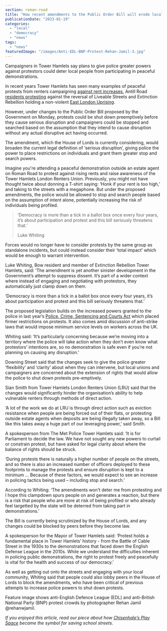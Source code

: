 ```yaml
---
section: roman-road
title: "How recent amendments to the Public Order Bill will erode local democracy"
publicationDate: "2023-01-19"
categories: 
  - "local"
  - "democracy"
  - "news"
tags: 
  - "news"
featuredImage: "/images/Anti-EDL-BNP-Protest-Rehan-Jamil-3.jpg"
---
```


Campaigners in Tower Hamlets say plans to give police greater powers against protestors could deter local people from participating in peaceful demonstrations.

In recent years Tower Hamlets has seen many examples of peaceful protests from renters campaigning [against rent increases](https://romanroadlondon.com/tower-hamlets-london-renters-union-protest-rent-increases-bow-december-2022/), Antill Road [residents protesting](https://romanroadlondon.com/antill-road-bow-liveable-streets-protest/) against the reversal of Liveable Streets and Extinction Rebellion holding a non-violent [East London Uprising](https://romanroadlondon.com/extinction-rebellion-stages-east-london-uprising/).  

However, under changes to the Public Order Bill proposed by the Government on Monday, protests could be shut down preemptively before they cause serious disruption and campaigners could be stopped and searched based on the assumption that they intend to cause disruption without any actual disruptive act having occurred. 

The amendment, which the House of Lords is currently considering, would broaden the current legal definition of ‘serious disruption’, giving police the power to place restrictions on individuals and grant them greater stop and search powers. 

Imagine you're attending a peaceful demonstration outside an estate agent on Roman Road to protest against rising rents and raise awareness of the Tower Hamlets London Renters Union. Previously, you might not have thought twice about donning a T-shirt saying: ‘Honk if your rent is too high,’ and taking to the streets with a megaphone. But under the proposed amendments, the police would be allowed to stop and search people based on the assumption of intent alone, potentially increasing the risk of individuals being profiled.

> ‘Democracy is more than a tick in a ballot box once every four years, it’s about participation and protest and this bill seriously threatens that.’
> 
> Luke Whiting

Forces would no longer have to consider protests by the same group as standalone incidents, but could instead consider their ‘total impact’ which would be enough to warrant intervention. 

Luke Whiting, Bow resident and member of Extinction Rebellion Tower Hamlets, said: ‘The amendment is yet another sinister development in the Government’s attempt to suppress dissent. It’s part of a wider context where instead of engaging and negotiating with protestors, they automatically just clamp down on them.

‘Democracy is more than a tick in a ballot box once every four years, it’s about participation and protest and this bill seriously threatens that.’ 

The proposed legislation builds on the increased powers granted to the police in last year’s [Police, Crime, Sentencing and Courts Act](https://www.bbc.co.uk/news/uk-56400751) which placed firmer restrictions on protests. It also comes amid discussion of anti-strike laws that would impose minimum service levels on workers across the UK. 

Whiting said: ‘It’s particularly concerning because we’re moving into a territory where the police will take action when they don’t even know what protestors’ intentions are, so no demonstration is safe even if you’re not planning on causing any disruption.' 

Downing Street said that the changes seek to give the police greater ‘flexibility’ and ‘clarity’ about when they can intervene, but local unions and campaigners are concerned about the extension of rights that would allow the police to shut down protests pre-emptively. 

Sian Smith from Tower Hamlets London Renters Union (LRU) said that the changes would significantly hinder the organisation’s ability to help vulnerable renters through methods of direct action.

‘A lot of the work we do at LRU is through direct action such as eviction resistance when people are being forced out of their flats, or protesting outside estate agents when deposits are being illegally taken away, so a Bill like this takes away a huge part of our leveraging power,’ said Smith. 

A spokesperson from The Met Police Tower Hamlets said: ‘It is for Parliament to decide the law. We have not sought any new powers to curtail or constrain protest, but have asked for legal clarity about where the balance of rights should be struck.

‘During protests there is naturally a higher number of people on the streets, and so there is also an increased number of officers deployed to these footprints to manage the protests and ensure disruption is kept to a minimum … Because of these factors, we would expect to see an increase in policing tactics being used – including stop and search.’

According to Whiting: ‘The amendments won't deter me from protesting and I hope this clampdown spurs people on and generates a reaction, but there is a risk that people who are more at risk of being profiled or who already feel targetted by the state will be deterred from taking part in demonstrations.’ 

The Bill is currently being scrutinized by the House of Lords, and any changes could be blocked by peers before they become law. 

A spokesperson for the Mayor of Tower Hamlets said: ‘Protest holds a fundamental place in Tower Hamlets’ history - from the Battle of Cable Street in the 1930s to the demonstrations that faced down the English Defense League in the 2010s. While we understand the difficulties inherent in policing public demonstrations, the right to protest freely and peacefully is vital for the health and success of our democracy.’

As well as getting out onto the streets and engaging with your local community, Whiting said that people could also lobby peers in the House of Lords to block the amendments, who have been critical of previous attempts to increase police powers to shut down protests.

Feature image shows anti-English Defence League (EDL) and anti-British National Party (BNP) protest crowds by photographer Rehan Jamil @rehanwjamil.

_If you enjoyed this article, read our piece about how_ [_Chisenhale’s Play Space_](https://romanroadlondon.com/chisenhale-school-streets-play-space-residents-parents-views/) _became the symbol for saving school streets._ 

